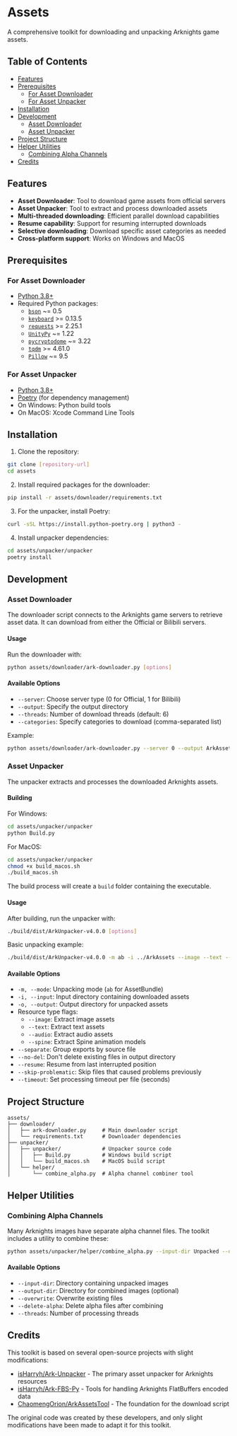 # Assets

A comprehensive toolkit for downloading and unpacking Arknights game assets.

## Table of Contents
- [Features](#features)
- [Prerequisites](#prerequisites)
  - [For Asset Downloader](#for-asset-downloader)
  - [For Asset Unpacker](#for-asset-unpacker)
- [Installation](#installation)
- [Development](#development)
  - [Asset Downloader](#asset-downloader)
  - [Asset Unpacker](#asset-unpacker)
- [Project Structure](#project-structure)
- [Helper Utilities](#helper-utilities)
  - [Combining Alpha Channels](#combining-alpha-channels)
- [Credits](#credits)

## Features

- **Asset Downloader**: Tool to download game assets from official servers
- **Asset Unpacker**: Tool to extract and process downloaded assets
- **Multi-threaded downloading**: Efficient parallel download capabilities
- **Resume capability**: Support for resuming interrupted downloads
- **Selective downloading**: Download specific asset categories as needed
- **Cross-platform support**: Works on Windows and MacOS

## Prerequisites

### For Asset Downloader
- [Python 3.8+](https://www.python.org/downloads/)
- Required Python packages:
  - [`bson`](https://pypi.org/project/bson/) ~= 0.5
  - [`keyboard`](https://pypi.org/project/keyboard/) >= 0.13.5
  - [`requests`](https://pypi.org/project/requests/) >= 2.25.1
  - [`UnityPy`](https://pypi.org/project/UnityPy/) ~= 1.22
  - [`pycryptodome`](https://pypi.org/project/pycryptodome/) ~= 3.22
  - [`tqdm`](https://pypi.org/project/tqdm/) >= 4.61.0
  - [`Pillow`](https://pypi.org/project/Pillow/) ~= 9.5

### For Asset Unpacker
- [Python 3.8+](https://www.python.org/downloads/)
- [Poetry](https://python-poetry.org/docs/#installation) (for dependency management)
- On Windows: Python build tools
- On MacOS: Xcode Command Line Tools

## Installation

1. Clone the repository:
```bash
git clone [repository-url]
cd assets
```

2. Install required packages for the downloader:
```bash
pip install -r assets/downloader/requirements.txt
```

3. For the unpacker, install Poetry:
```bash
curl -sSL https://install.python-poetry.org | python3 -
```

4. Install unpacker dependencies:
```bash
cd assets/unpacker/unpacker
poetry install
```

## Development

### Asset Downloader

The downloader script connects to the Arknights game servers to retrieve asset data. 
It can download from either the Official or Bilibili servers.

#### Usage

Run the downloader with:
```bash
python assets/downloader/ark-downloader.py [options]
```

#### Available Options

- `--server`: Choose server type (0 for Official, 1 for Bilibili)
- `--output`: Specify the output directory
- `--threads`: Number of download threads (default: 6)
- `--categories`: Specify categories to download (comma-separated list)

Example:
```bash
python assets/downloader/ark-downloader.py --server 0 --output ArkAssets --threads 8 --categories other,charpack,skinpack
```

### Asset Unpacker

The unpacker extracts and processes the downloaded Arknights assets.

#### Building

For Windows:
```bash
cd assets/unpacker/unpacker
python Build.py
```

For MacOS:
```bash
cd assets/unpacker/unpacker
chmod +x build_macos.sh
./build_macos.sh
```

The build process will create a `build` folder containing the executable.

#### Usage

After building, run the unpacker with:
```bash
./build/dist/ArkUnpacker-v4.0.0 [options]
```

Basic unpacking example:
```bash
./build/dist/ArkUnpacker-v4.0.0 -m ab -i ../ArkAssets --image --text --audio --spine -o Unpacked
```

#### Available Options

- `-m, --mode`: Unpacking mode (`ab` for AssetBundle)
- `-i, --input`: Input directory containing downloaded assets
- `-o, --output`: Output directory for unpacked assets
- Resource type flags:
  - `--image`: Extract image assets
  - `--text`: Extract text assets
  - `--audio`: Extract audio assets
  - `--spine`: Extract Spine animation models
- `--separate`: Group exports by source file
- `--no-del`: Don't delete existing files in output directory
- `--resume`: Resume from last interrupted position
- `--skip-problematic`: Skip files that caused problems previously
- `--timeout`: Set processing timeout per file (seconds)

## Project Structure

```
assets/
├── downloader/
│   ├── ark-downloader.py     # Main downloader script
│   └── requirements.txt      # Downloader dependencies
├── unpacker/
│   ├── unpacker/             # Unpacker source code
│   │   ├── Build.py          # Windows build script
│   │   └── build_macos.sh    # MacOS build script
│   └── helper/
│       └── combine_alpha.py  # Alpha channel combiner tool
```

## Helper Utilities

### Combining Alpha Channels

Many Arknights images have separate alpha channel files. The toolkit includes a utility to combine these:

```bash
python assets/unpacker/helper/combine_alpha.py --input-dir Unpacked --delete-alpha
```

#### Available Options

- `--input-dir`: Directory containing unpacked images
- `--output-dir`: Directory for combined images (optional)
- `--overwrite`: Overwrite existing files
- `--delete-alpha`: Delete alpha files after combining
- `--threads`: Number of processing threads

## Credits

This toolkit is based on several open-source projects with slight modifications:

- [isHarryh/Ark-Unpacker](https://github.com/isHarryh/Ark-Unpacker) - The primary asset unpacker for Arknights resources
- [isHarryh/Ark-FBS-Py](https://github.com/isHarryh/Ark-FBS-Py) - Tools for handling Arknights FlatBuffers encoded data
- [ChaomengOrion/ArkAssetsTool](https://github.com/ChaomengOrion/ArkAssetsTool) - The foundation for the download script

The original code was created by these developers, and only slight modifications have been made to adapt it for this toolkit. 